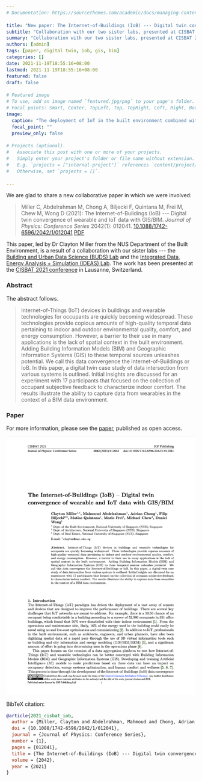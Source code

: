 ```yaml
---
# Documentation: https://sourcethemes.com/academic/docs/managing-content/

title: "New paper: The Internet-of-Buildings (IoB) --- Digital twin convergence of wearable and IoT data with GIS/BIM"
subtitle: "Collaboration with our two sister labs, presented at CISBAT 2021."
summary: "Collaboration with our two sister labs, presented at CISBAT 2021."
authors: [admin]
tags: [paper, digital twin, iob, gis, bim]
categories: []
date: 2021-11-19T18:55:16+08:00
lastmod: 2021-11-19T18:55:16+08:00
featured: false
draft: false

# Featured image
# To use, add an image named `featured.jpg/png` to your page's folder.
# Focal points: Smart, Center, TopLeft, Top, TopRight, Left, Right, BottomLeft, Bottom, BottomRight.
image:
  caption: "The deployment of IoT in the built environment combined with spatial and human data sources creates the IoB Framework."
  focal_point: ""
  preview_only: false

# Projects (optional).
#   Associate this post with one or more of your projects.
#   Simply enter your project's folder or file name without extension.
#   E.g. `projects = ["internal-project"]` references `content/project/deep-learning/index.md`.
#   Otherwise, set `projects = []`.

---
```


We are glad to share a new collaborative paper in which we were involved:

> Miller C, Abdelrahman M, Chong A, Biljecki F, Quintana M, Frei M, Chew M, Wong D (2021): The Internet-of-Buildings (IoB) --- Digital twin convergence of wearable and IoT data with GIS/BIM. _Journal of Physics: Conference Series_ 2042(1): 012041. [<i class="ai ai-doi-square ai"></i> 10.1088/1742-6596/2042/1/012041](https://doi.org/10.1088/1742-6596/2042/1/012041) [<i class="far fa-file-pdf"></i> PDF](/publication/2021-cisbat-iob/2021-cisbat-iob.pdf)</i>

This paper, led by Dr Clayton Miller from the NUS Department of the Built Environment, is a result of a collaboration with our sister labs --- the [Building and Urban Data Science (BUDS) Lab](https://www.budslab.org) and the [Integrated Data, Energy Analysis + Simulation (IDEAS) Lab](https://ideaslab.io).
The work has been presented at the [CISBAT 2021 conference](https://cisbat.epfl.ch) in Lausanne, Switzerland.

### Abstract

The abstract follows.

> Internet-of-Things (IoT) devices in buildings and wearable technologies for occupants are quickly becoming widespread. These technologies provide copious amounts of high-quality temporal data pertaining to indoor and outdoor environmental quality, comfort, and energy consumption. However, a barrier to their use in many applications is the lack of spatial context in the built environment. Adding Building Information Models (BIM) and Geographic Information Systems (GIS) to these temporal sources unleashes potential. We call this data convergence the Internet-of-Buildings or IoB. In this paper, a digital twin case study of data intersection from various systems is outlined. Initial insights are discussed for an experiment with 17 participants that focused on the collection of occupant subjective feedback to characterize indoor comfort. The results illustrate the ability to capture data from wearables in the context of a BIM data environment.

### Paper 

For more information, please see the [paper](/publication/2021-cisbat-iob/), published as open access.

[![](page-one.png)](/publication/2021-cisbat-iob/)

BibTeX citation:
```bibtex
@article{2021_cisbat_iob,
  author = {Miller, Clayton and Abdelrahman, Mahmoud and Chong, Adrian and Biljecki, Filip and Quintana, Matias and Frei, Mario and Chew, Michael and Wong, Daniel},
  doi = {10.1088/1742-6596/2042/1/012041},
  journal = {Journal of Physics: Conference Series},
  number = {1},
  pages = {012041},
  title = {The Internet-of-Buildings (IoB) --- Digital twin convergence of wearable and IoT data with GIS/BIM},
  volume = {2042},
  year = {2021}
}
```


